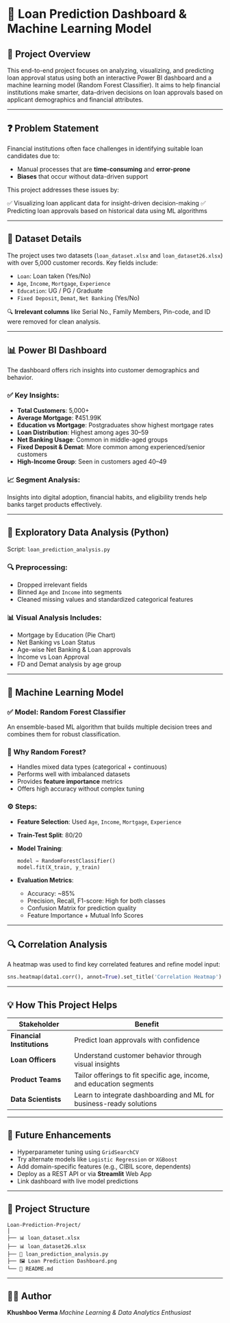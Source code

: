 # 🏦 Loan Prediction Dashboard & Machine Learning Model

## 📌 Project Overview

This end-to-end project focuses on analyzing, visualizing, and predicting loan approval status using both an interactive Power BI dashboard and a machine learning model (Random Forest Classifier). It aims to help financial institutions make smarter, data-driven decisions on loan approvals based on applicant demographics and financial attributes.

---

## ❓ Problem Statement

Financial institutions often face challenges in identifying suitable loan candidates due to:

* Manual processes that are **time-consuming** and **error-prone**
* **Biases** that occur without data-driven support

This project addresses these issues by:

✅ Visualizing loan applicant data for insight-driven decision-making
✅ Predicting loan approvals based on historical data using ML algorithms

---

## 📂 Dataset Details

The project uses two datasets (`loan_dataset.xlsx` and `loan_dataset26.xlsx`) with over 5,000 customer records. Key fields include:

* `Loan`: Loan taken (Yes/No)
* `Age`, `Income`, `Mortgage`, `Experience`
* `Education`: UG / PG / Graduate
* `Fixed Deposit`, `Demat`, `Net Banking` (Yes/No)

🔍 **Irrelevant columns** like Serial No., Family Members, Pin-code, and ID were removed for clean analysis.

---

## 📊 Power BI Dashboard

The dashboard offers rich insights into customer demographics and behavior.

### ✅ Key Insights:

* **Total Customers**: 5,000+
* **Average Mortgage**: ₹451.99K
* **Education vs Mortgage**: Postgraduates show highest mortgage rates
* **Loan Distribution**: Highest among ages 30–59
* **Net Banking Usage**: Common in middle-aged groups
* **Fixed Deposit & Demat**: More common among experienced/senior customers
* **High-Income Group**: Seen in customers aged 40–49

### 📈 Segment Analysis:

Insights into digital adoption, financial habits, and eligibility trends help banks target products effectively.

---

## 🧪 Exploratory Data Analysis (Python)

Script: `loan_prediction_analysis.py`

### 🔍 Preprocessing:

* Dropped irrelevant fields
* Binned `Age` and `Income` into segments
* Cleaned missing values and standardized categorical features

### 📊 Visual Analysis Includes:

* Mortgage by Education (Pie Chart)
* Net Banking vs Loan Status
* Age-wise Net Banking & Loan approvals
* Income vs Loan Approval
* FD and Demat analysis by age group

---

## 🤖 Machine Learning Model

### ✅ Model: Random Forest Classifier

An ensemble-based ML algorithm that builds multiple decision trees and combines them for robust classification.

### 🎯 Why Random Forest?

* Handles mixed data types (categorical + continuous)
* Performs well with imbalanced datasets
* Provides **feature importance** metrics
* Offers high accuracy without complex tuning

### ⚙️ Steps:

* **Feature Selection**: Used `Age`, `Income`, `Mortgage`, `Experience`
* **Train-Test Split**: 80/20
* **Model Training**:

  ```python
  model = RandomForestClassifier()
  model.fit(X_train, y_train)
  ```
* **Evaluation Metrics**:

  * Accuracy: \~85%
  * Precision, Recall, F1-score: High for both classes
  * Confusion Matrix for prediction quality
  * Feature Importance + Mutual Info Scores

---

## 🔍 Correlation Analysis

A heatmap was used to find key correlated features and refine model input:

```python
sns.heatmap(data1.corr(), annot=True).set_title('Correlation Heatmap')
```

---

## 💡 How This Project Helps

| Stakeholder                | Benefit                                                              |
| -------------------------- | -------------------------------------------------------------------- |
| **Financial Institutions** | Predict loan approvals with confidence                               |
| **Loan Officers**          | Understand customer behavior through visual insights                 |
| **Product Teams**          | Tailor offerings to fit specific age, income, and education segments |
| **Data Scientists**        | Learn to integrate dashboarding and ML for business-ready solutions  |

---

## 🚀 Future Enhancements

* Hyperparameter tuning using `GridSearchCV`
* Try alternate models like `Logistic Regression` or `XGBoost`
* Add domain-specific features (e.g., CIBIL score, dependents)
* Deploy as a REST API or via **Streamlit** Web App
* Link dashboard with live model predictions

---

## 📁 Project Structure

```
Loan-Prediction-Project/
│
├── 📊 loan_dataset.xlsx
├── 📊 loan_dataset26.xlsx
├── 🧠 loan_prediction_analysis.py
├── 🖼️ Loan Prediction Dashboard.png
└── 📄 README.md
```

---

## 👩‍💻 Author

**Khushboo Verma**
*Machine Learning & Data Analytics Enthusiast*
